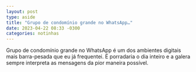 ```yaml
---
layout: post
type: aside
title: "Grupo de condomínio grande no WhatsApp…"
date: 2023-04-22 08:33 -0300
categories: notinhas
---
```

Grupo de condomínio grande no WhatsApp é um dos ambientes digitais mais barra-pesada que eu já frequentei. É porradaria o dia inteiro e a galera sempre interpreta as mensagens da pior maneira possível.